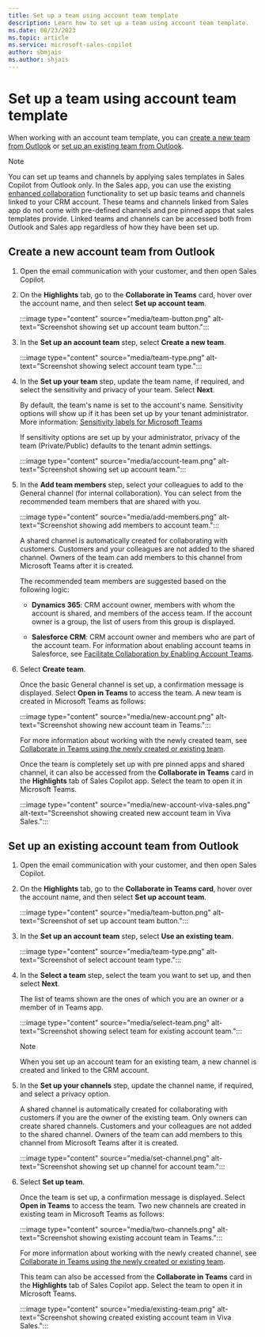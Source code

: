 ```yaml
---
title: Set up a team using account team template
description: Learn how to set up a team using account team template.
ms.date: 08/23/2023
ms.topic: article
ms.service: microsoft-sales-copilot
author: sbmjais
ms.author: shjais 
---
```


# Set up a team using account team template

When working with an account team template, you can [create a new team from Outlook](#create-a-new-account-team-from-outlook) or [set up an existing team from Outlook](#set-up-an-existing-account-team-from-outlook).

> [!NOTE]
> You can set up teams and channels by applying sales templates in Sales Copilot from Outlook only. In the Sales app, you can use the existing [enhanced collaboration](/dynamics365/sales/teams-integration/teams-collaboration-enhanced-experience) functionality to set up basic teams and channels linked to your CRM account. These teams and channels linked from Sales app do not come with pre-defined channels and pre pinned apps that sales templates provide. Linked teams and channels can be accessed both from Outlook and Sales app regardless of how they have been set up.

## Create a new account team from Outlook

1. Open the email communication with your customer, and then open Sales Copilot.

1. On the **Highlights** tab, go to the **Collaborate in Teams** card, hover over the account name, and then select **Set up account team**.

    :::image type="content" source="media/team-button.png" alt-text="Screenshot showing set up account team button.":::

1. In the **Set up an account team** step, select **Create a new team**.

    :::image type="content" source="media/team-type.png" alt-text="Screenshot showing select account team type.":::

1. In the **Set up your team** step, update the team name, if required, and select the sensitivity and privacy of your team. Select **Next**.

    By default, the team's name is set to the account's name. Sensitivity options will show up if it has been set up by your tenant administrator. More information: [Sensitivity labels for Microsoft Teams](/microsoftteams/sensitivity-labels)

    If sensitivity options are set up by your administrator, privacy of the team (Private/Public) defaults to the tenant admin settings.

    :::image type="content" source="media/account-team.png" alt-text="Screenshot showing set up account team.":::

1. In the **Add team members** step, select your colleagues to add to the General channel (for internal collaboration). You can select from the recommended team members that are shared with you.

    :::image type="content" source="media/add-members.png" alt-text="Screenshot showing add members to account team.":::

    A shared channel is automatically created for collaborating with customers. Customers and your colleagues are not added to the shared channel. Owners of the team can add members to this channel from Microsoft Teams after it is created.

    The recommended team members are suggested based on the following logic:

    - **Dynamics 365**: CRM account owner, members with whom the account is shared, and members of the access team. If the account owner is a group, the list of users from this group is displayed.

    - **Salesforce CRM**: CRM account owner and members who are part of the account team. For information about enabling account teams in Salesforce, see [Facilitate Collaboration by Enabling Account Teams](https://help.salesforce.com/s/articleView?id=sf.accountteam_enable.htm&type=5).

1. Select **Create team**.

    Once the basic General channel is set up, a confirmation message is displayed. Select **Open in Teams** to access the team. A new team is created in Microsoft Teams as follows:

    :::image type="content" source="media/new-account.png" alt-text="Screenshot showing new account team in Teams.":::

    For more information about working with the newly created team, see [Collaborate in Teams using the newly created or existing team](collaborate-teams-using-newly-created-existing-team.md).

    Once the team is completely set up with pre pinned apps and shared channel, it can also be accessed from the **Collaborate in Teams** card in the **Highlights** tab of Sales Copilot app. Select the team to open it in Microsoft Teams.

    :::image type="content" source="media/new-account-viva-sales.png" alt-text="Screenshot showing created new account team in Viva Sales.":::

## Set up an existing account team from Outlook

1. Open the email communication with your customer, and then open Sales Copilot.

2. On the **Highlights** tab, go to the **Collaborate in Teams card**, hover over the account name, and then select **Set up account team**.

    :::image type="content" source="media/team-button.png" alt-text="Screenshot of set up account team button.":::

3. In the **Set up an account team** step, select **Use an existing team**.

    :::image type="content" source="media/team-type.png" alt-text="Screenshot of select account team type.":::

4. In the **Select a team** step, select the team you want to set up, and then select **Next**.

    The list of teams shown are the ones of which you are an owner or a member of in Teams app.

    :::image type="content" source="media/select-team.png" alt-text="Screenshot showing select team for existing account team.":::

    > [!NOTE]
    > When you set up an account team for an existing team, a new channel is created and linked to the CRM account.

5. In the **Set up your channels** step, update the channel name, if required, and select a privacy option.

    A shared channel is automatically created for collaborating with customers if you are the owner of the existing team. Only owners can create shared channels. Customers and your colleagues are not added to the shared channel. Owners of the team can add members to this channel from Microsoft Teams after it is created.

    :::image type="content" source="media/set-channel.png" alt-text="Screenshot showing set up channel for account team.":::

6. Select **Set up team**.

    Once the team is set up, a confirmation message is displayed. Select **Open in Teams** to access the team. Two new channels are created in existing team in Microsoft Teams as follows:

    :::image type="content" source="media/two-channels.png" alt-text="Screenshot showing existing account team in Teams.":::

    For more information about working with the newly created channel, see [Collaborate in Teams using the newly created or existing team](collaborate-teams-using-newly-created-existing-team.md).

    This team can also be accessed from the **Collaborate in Teams** card in the **Highlights** tab of Sales Copilot app. Select the team to open it in Microsoft Teams.

    :::image type="content" source="media/existing-team.png" alt-text="Screenshot showing created existing account team in Viva Sales.":::